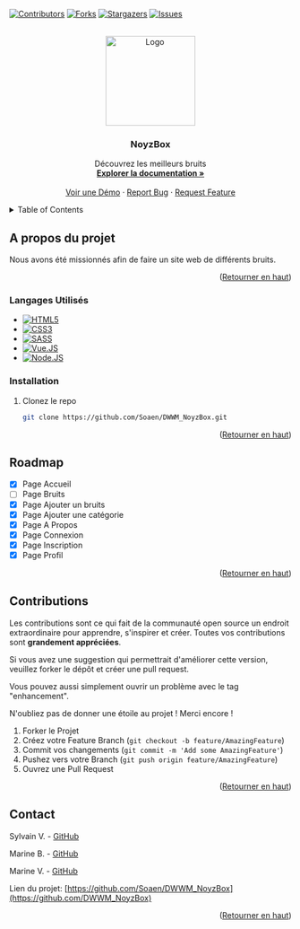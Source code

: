 <a name="readme-top"></a>
<!-- PROJECT SHIELDS -->
<!--
*** I'm using markdown "reference style" links for readability.
*** Reference links are enclosed in brackets [ ] instead of parentheses ( ).
*** See the bottom of this document for the declaration of the reference variables
*** for contributors-url, forks-url, etc. This is an optional, concise syntax you may use.
*** https://www.markdownguide.org/basic-syntax/#reference-style-links
-->
[![Contributors][contributors-shield]][contributors-url]
[![Forks][forks-shield]][forks-url]
[![Stargazers][stars-shield]][stars-url]
[![Issues][issues-shield]][issues-url]



<!-- PROJECT LOGO -->
<br />
<div align="center">
  <a href="https://github.com/Soaen/DWWM_NoyzBox">
    <img src="https://media.discordapp.net/attachments/1164829029858295869/1167115097034981446/output-onlinepngtools_1.png" alt="Logo" width="160" height="160">
  </a>

<h3 align="center">NoyzBox</h3>

  <p align="center">
    Découvrez les meilleurs bruits
    <br />
    <a href="https://github.com/Soaen/DWWM_NoyzBox"><strong>Explorer la documentation »</strong></a>
    <br />
    <br />
    <a href="https://github.com/Soaen/DWWM_NoyzBox">Voir une Démo</a>
    ·
    <a href="https://github.com/Soaen/DWWM_NoyzBox/issues">Report Bug</a>
    ·
    <a href="https://github.com/Soaen/DWWM_NoyzBox/issues">Request Feature</a>
  </p>
</div>



<!-- TABLE OF CONTENTS -->
<details>
  <summary>Table of Contents</summary>
  <ol>
    <li>
      <a href="#a-propos-du-projet">A propos du projet</a>
    </li>
    <li><a href="#installation">Installation</a></li>
    <li><a href="#roadmap">Roadmap</a></li>
    <li><a href="#contributions">Contributions</a></li>
    <li><a href="#contact">Contact</a></li>
  </ol>
</details>



<!-- ABOUT THE PROJECT -->
## A propos du projet

Nous avons été missionnés afin de faire un site web de différents bruits.

<p align="right">(<a href="#readme-top">Retourner en haut</a>)</p>


### Langages Utilisés

* [![HTML5][html.com]][html-url]
* [![CSS3][css.com]][css-url]
* [![SASS][sass.com]][sass-url]
* [![Vue.JS][vue.com]][vue-url]
* [![Node.JS][node.com]][node-url]

### Installation

1. Clonez le repo
   ```sh
   git clone https://github.com/Soaen/DWWM_NoyzBox.git
   ```

<p align="right">(<a href="#readme-top">Retourner en haut</a>)</p>



<!-- ROADMAP -->
## Roadmap

- [X] Page Accueil
- [ ] Page Bruits
- [X] Page Ajouter un bruits
- [X] Page Ajouter une catégorie
- [X] Page A Propos
- [X] Page Connexion
- [X] Page Inscription
- [X] Page Profil

<p align="right">(<a href="#readme-top">Retourner en haut</a>)</p>



<!-- CONTRIBUTING -->
## Contributions

Les contributions sont ce qui fait de la communauté open source un endroit extraordinaire pour apprendre, s'inspirer et créer. Toutes vos contributions sont **grandement appréciées**.

Si vous avez une suggestion qui permettrait d'améliorer cette version, veuillez forker le dépôt et créer une pull request.

Vous pouvez aussi simplement ouvrir un problème avec le tag "enhancement".

N'oubliez pas de donner une étoile au projet ! Merci encore !


1. Forker le Projet
2. Créez votre Feature Branch (`git checkout -b feature/AmazingFeature`)
3. Commit vos changements (`git commit -m 'Add some AmazingFeature'`)
4. Pushez vers votre Branch (`git push origin feature/AmazingFeature`)
5. Ouvrez une Pull Request

<p align="right">(<a href="#readme-top">Retourner en haut</a>)</p>

<!-- CONTACT -->
## Contact

Sylvain V. - [GitHub](https://github.com/Soaen)

Marine B. - [GitHub](https://github.com/Marinebcq)

Marine V. - [GitHub](https://github.com/LaMarinade)


Lien du projet: [https://github.com/Soaen/DWWM_NoyzBox](https://github.com/DWWM_NoyzBox)

<p align="right">(<a href="#readme-top">Retourner en haut</a>)</p>



<!-- MARKDOWN LINKS & IMAGES -->
<!-- https://www.markdownguide.org/basic-syntax/#reference-style-links -->
[contributors-shield]: https://img.shields.io/github/contributors/Soaen/DWWM_NoyzBox.svg?style=for-the-badge
[contributors-url]: https://github.com/Soaen/DWWM_NoyzBox/graphs/contributors
[forks-shield]: https://img.shields.io/github/forks/Soaen/DWWM_NoyzBox.svg?style=for-the-badge
[forks-url]: https://github.com/Soaen/DWWM_NoyzBox/network/members
[stars-shield]: https://img.shields.io/github/stars/Soaen/DWWM_NoyzBox?style=for-the-badge
[stars-url]: https://github.com/Soaen/DWWM_NoyzBox/stargazers
[issues-shield]: https://img.shields.io/github/issues/Soaen/DWWM_NoyzBox?style=for-the-badge
[issues-url]: https://github.com/Soaen/DWWM_NoyzBox/issues
[product-screenshot]: images/screenshot.png
[html.com]: https://img.shields.io/badge/-HTML-f06529?style=flat&logo=html5&logoColor=fff
[html-url]: https://html.com/
[css.com]: https://img.shields.io/badge/-CSS-264de4?style=flat&logo=css3&logoColor=fff
[css-url]: https://www.w3.org/Style/CSS/
[sass.com]: https://img.shields.io/badge/-SASS-cd6799?style=flat&logo=SASS&logoColor=fff
[sass-url]: https://sass-lang.com/
[vue.com]: https://img.shields.io/badge/-Vue.js-4fc08d?style=flat&logo=Vue.js&logoColor=fff
[vue-url]: https://vuejs.org/
[node.com]: https://img.shields.io/badge/-Node.js-68a063?style=flat&logo=Node.js&logoColor=fff
[node-url]: https://nodejs.org/en
